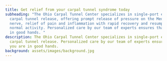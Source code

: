 ```yaml
---
title: Get relief from your carpal tunnel syndrome today
subheading: "The Ohio Carpal Tunnel Center specializes in single-port endoscopic
  carpal tunnel release, offering prompt release of pressure on the Median
  nerve, relief of pain and inflammation with rapid recovery and resumption of
  normal activity. Personalized care by our team of experts ensures that you are
  in good hands. "
description: The Ohio Carpal Tunnel Center specializes in single-port endoscopic
  carpal tunnel release. Personalized care by our team of experts ensures that
  you are in good hands.
background: assets/images/background.jpg
---
```

